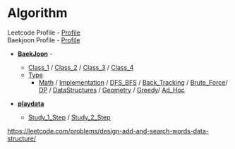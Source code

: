 # Algorithm
Leetcode Profile - [Profile](https://leetcode.com/hunojung/)<br/>
Baekjoon Profile - [Profile](https://solved.ac/profile/hunojung)
 
* [<b>BaekJoon</b>](./BaekJoon) - 
  * [Class_1](./BaekJoon/Class_1) / [Class_2](./BaekJoon/Class_2) /  [Class_3](./BaekJoon/Class_3) / [Class_4](./BaekJoon/Class_4)
  * [Type](./BaekJoon/Type)
    * [Math](./BaekJoon/Type/Math) / [Implementation](./BaekJoon/Type/Implementation)  / [DFS_BFS](./BaekJoon/Type/DFS_BFS) / [Back_Tracking](./BaekJoon/Type/Back_Tracking) / [Brute_Force](./BaekJoon/Type/Brute_Force)/ [DP](./BaekJoon/Type/DP) / [DataStructures](./BaekJoon/Type/DataStructures) / [Geometry](./BaekJoon/Type/Geometry) / [Greedy](./BaekJoon/Type/Greedy)/ [Ad_Hoc](./BaekJoon/Type/Ad_Hoc)

* [<b>playdata</b>](./playdata)
  * [Study_1_Step](./playdata/Study_1_Step) / [Study_2_Step](./playdata/Study_2_Step)





https://leetcode.com/problems/design-add-and-search-words-data-structure/
